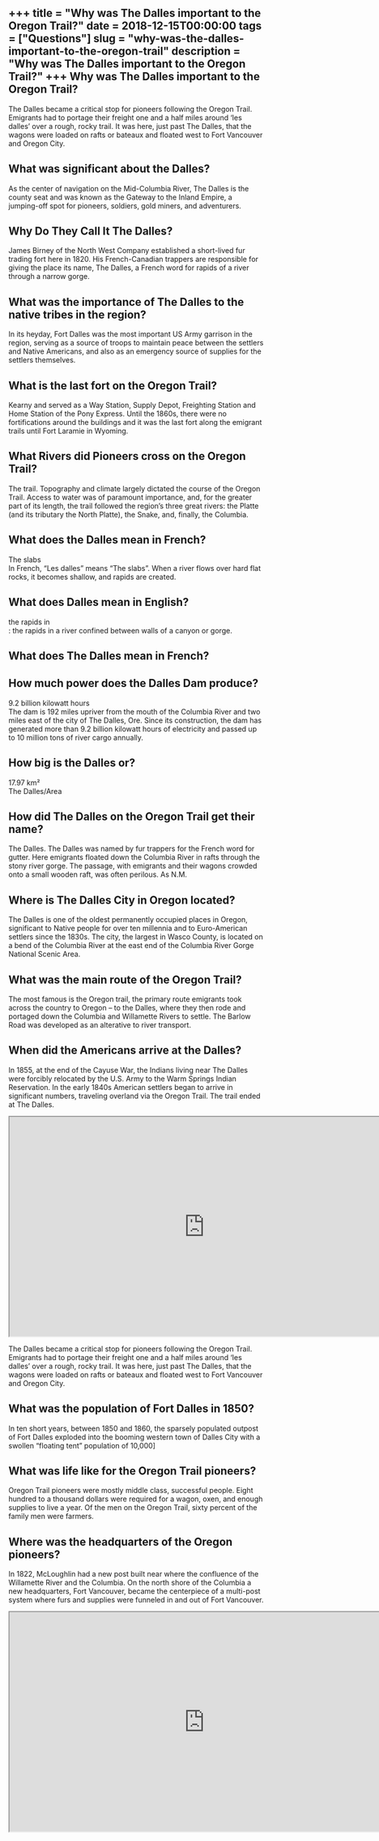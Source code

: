 +++
title = "Why was The Dalles important to the Oregon Trail?"
date = 2018-12-15T00:00:00
tags = ["Questions"]
slug = "why-was-the-dalles-important-to-the-oregon-trail"
description = "Why was The Dalles important to the Oregon Trail?"
+++
Why was The Dalles important to the Oregon Trail?
-------------------------------------------------

The Dalles became a critical stop for pioneers following the Oregon Trail. Emigrants had to portage their freight one and a half miles around ‘les dalles’ over a rough, rocky trail. It was here, just past The Dalles, that the wagons were loaded on rafts or bateaux and floated west to Fort Vancouver and Oregon City.

What was significant about the Dalles?
--------------------------------------

As the center of navigation on the Mid-Columbia River, The Dalles is the county seat and was known as the Gateway to the Inland Empire, a jumping-off spot for pioneers, soldiers, gold miners, and adventurers.

Why Do They Call It The Dalles?
-------------------------------

James Birney of the North West Company established a short-lived fur trading fort here in 1820. His French-Canadian trappers are responsible for giving the place its name, The Dalles, a French word for rapids of a river through a narrow gorge.

What was the importance of The Dalles to the native tribes in the region?
-------------------------------------------------------------------------

In its heyday, Fort Dalles was the most important US Army garrison in the region, serving as a source of troops to maintain peace between the settlers and Native Americans, and also as an emergency source of supplies for the settlers themselves.

What is the last fort on the Oregon Trail?
------------------------------------------

Kearny and served as a Way Station, Supply Depot, Freighting Station and Home Station of the Pony Express. Until the 1860s, there were no fortifications around the buildings and it was the last fort along the emigrant trails until Fort Laramie in Wyoming.

What Rivers did Pioneers cross on the Oregon Trail?
---------------------------------------------------

The trail. Topography and climate largely dictated the course of the Oregon Trail. Access to water was of paramount importance, and, for the greater part of its length, the trail followed the region’s three great rivers: the Platte (and its tributary the North Platte), the Snake, and, finally, the Columbia.

What does the Dalles mean in French?
------------------------------------

The slabs  
In French, “Les dalles” means “The slabs”. When a river flows over hard flat rocks, it becomes shallow, and rapids are created.

What does Dalles mean in English?
---------------------------------

the rapids in  
: the rapids in a river confined between walls of a canyon or gorge.

What does The Dalles mean in French?
------------------------------------

How much power does the Dalles Dam produce?
-------------------------------------------

9.2 billion kilowatt hours  
The dam is 192 miles upriver from the mouth of the Columbia River and two miles east of the city of The Dalles, Ore. Since its construction, the dam has generated more than 9.2 billion kilowatt hours of electricity and passed up to 10 million tons of river cargo annually.

How big is the Dalles or?
-------------------------

17.97 km²  
The Dalles/Area

How did The Dalles on the Oregon Trail get their name?
------------------------------------------------------

The Dalles. The Dalles was named by fur trappers for the French word for gutter. Here emigrants floated down the Columbia River in rafts through the stony river gorge. The passage, with emigrants and their wagons crowded onto a small wooden raft, was often perilous. As N.M.

Where is The Dalles City in Oregon located?
-------------------------------------------

The Dalles is one of the oldest permanently occupied places in Oregon, significant to Native people for over ten millennia and to Euro-American settlers since the 1830s. The city, the largest in Wasco County, is located on a bend of the Columbia River at the east end of the Columbia River Gorge National Scenic Area.

What was the main route of the Oregon Trail?
--------------------------------------------

The most famous is the Oregon trail, the primary route emigrants took across the country to Oregon – to the Dalles, where they then rode and portaged down the Columbia and Willamette Rivers to settle. The Barlow Road was developed as an alterative to river transport.

When did the Americans arrive at the Dalles?
--------------------------------------------

In 1855, at the end of the Cayuse War, the Indians living near The Dalles were forcibly relocated by the U.S. Army to the Warm Springs Indian Reservation. In the early 1840s American settlers began to arrive in significant numbers, traveling overland via the Oregon Trail. The trail ended at The Dalles.

<iframe allow="accelerometer; autoplay; clipboard-write; encrypted-media; gyroscope; picture-in-picture" allowfullscreen="" class="__youtube_prefs__  epyt-is-override  no-lazyload" data-no-lazy="1" data-origheight="433" data-origwidth="770" data-skipgform_ajax_framebjll="" height="433" id="_ytid_19856" loading="lazy" src="https://www.youtube.com/embed/fS3Z43GYgag?enablejsapi=1&autoplay=0&cc_load_policy=0&cc_lang_pref=&iv_load_policy=1&loop=0&modestbranding=0&rel=1&fs=1&playsinline=0&autohide=2&theme=dark&color=red&controls=1&" title="YouTube player" width="770"></iframe>

The Dalles became a critical stop for pioneers following the Oregon Trail. Emigrants had to portage their freight one and a half miles around ‘les dalles’ over a rough, rocky trail. It was here, just past The Dalles, that the wagons were loaded on rafts or bateaux and floated west to Fort Vancouver and Oregon City.

What was the population of Fort Dalles in 1850?
-----------------------------------------------

In ten short years, between 1850 and 1860, the sparsely populated outpost of Fort Dalles exploded into the booming western town of Dalles City with a swollen “floating tent” population of 10,000\]

What was life like for the Oregon Trail pioneers?
-------------------------------------------------

Oregon Trail pioneers were mostly middle class, successful people. Eight hundred to a thousand dollars were required for a wagon, oxen, and enough supplies to live a year. Of the men on the Oregon Trail, sixty percent of the family men were farmers.

Where was the headquarters of the Oregon pioneers?
--------------------------------------------------

In 1822, McLoughlin had a new post built near where the confluence of the Willamette River and the Columbia. On the north shore of the Columbia a new headquarters, Fort Vancouver, became the centerpiece of a multi-post system where furs and supplies were funneled in and out of Fort Vancouver.

<iframe allow="accelerometer; autoplay; clipboard-write; encrypted-media; gyroscope; picture-in-picture" allowfullscreen="" class="__youtube_prefs__  epyt-is-override  no-lazyload" data-no-lazy="1" data-origheight="433" data-origwidth="770" data-skipgform_ajax_framebjll="" height="433" id="_ytid_22670" loading="lazy" src="https://www.youtube.com/embed/RCBR6Pg3FWc?enablejsapi=1&autoplay=0&cc_load_policy=0&cc_lang_pref=&iv_load_policy=1&loop=0&modestbranding=0&rel=1&fs=1&playsinline=0&autohide=2&theme=dark&color=red&controls=1&" title="YouTube player" width="770"></iframe>